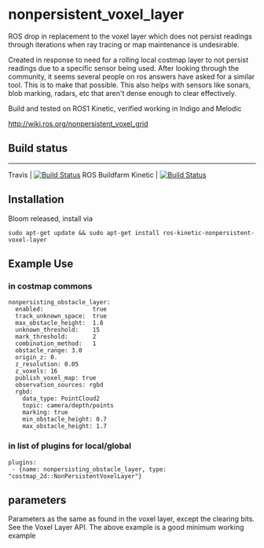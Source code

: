 # nonpersistent_voxel_layer

ROS drop in replacement to the voxel layer which does not persist readings through iterations when ray tracing or map maintenance is undesirable.

Created in response to need for a rolling local costmap layer to not persist readings due to a specific sensor being used. After looking through the community, it seems several people on ros answers have asked for a similar tool. This is to make that possible. This also helps with sensors like sonars, blob marking, radars, etc that aren't dense enough to clear effectively.

Build and tested on ROS1 Kinetic, verified working in Indigo and Melodic

http://wiki.ros.org/nonpersistent_voxel_grid

## Build status
-----------------------------------------------------
Travis | [![Build Status](https://travis-ci.org/SteveMacenski/nonpersistent_voxel_layer.svg?branch=master)](https://travis-ci.org/SteveMacenski/nonpersistent_voxel_layer)
ROS Buildfarm Kinetic | [![Build Status](http://build.ros.org/buildStatus/icon?job=Kbin_uX64__navigation__ubuntu_xenial_amd64__binary)](http://build.ros.org/job/Kdev__nonpersistent_voxel_layer__ubuntu_xenial_amd64/)

## Installation

Bloom released, install via

```
sudo apt-get update && sudo apt-get install ros-kinetic-nonpersistent-voxel-layer
```

## Example Use

### in costmap commons
```
nonpersisting_obstacle_layer:
  enabled:              true
  track_unknown_space:  true
  max_obstacle_height:  1.8
  unknown_threshold:    15
  mark_threshold:       2
  combination_method:   1
  obstacle_range: 3.0
  origin_z: 0.
  z_resolution: 0.05
  z_voxels: 16
  publish_voxel_map: true
  observation_sources: rgbd
  rgbd:
    data_type: PointCloud2
    topic: camera/depth/points
    marking: true
    min_obstacle_height: 0.7
    max_obstacle_height: 1.7
```
### in list of plugins for local/global
```
plugins:
 - {name: nonpersisting_obstacle_layer, type: "costmap_2d::NonPersistentVoxelLayer"}
```

## parameters
Parameters as the same as found in the voxel layer, except the clearing bits. See the Voxel Layer API. The above example is a good minimum working example
